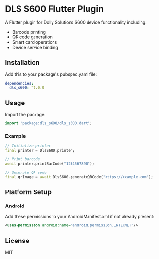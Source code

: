 # DLS S600 Flutter Plugin

A Flutter plugin for Dolly Solutions S600 device functionality including:

- Barcode printing
- QR code generation
- Smart card operations
- Device service binding

## Installation

Add this to your package's pubspec.yaml file:

```yaml
dependencies:
  dls_s600: ^1.0.0
```

## Usage

Import the package:

```dart
import 'package:dls_s600/dls_s600.dart';
```

### Example

```dart
// Initialize printer
final printer = DlsS600.printer;

// Print barcode
await printer.printBarCode("1234567890");

// Generate QR code
final qrImage = await DlsS600.generateQRCode("https://example.com");
```

## Platform Setup

### Android

Add these permissions to your AndroidManifest.xml if not already present:

```xml
<uses-permission android:name="android.permission.INTERNET"/>
```

## License

MIT

